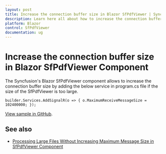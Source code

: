 ```yaml
---
layout: post
title: Increase the connection buffer size in Blazor SfPdfViewer | Syncfusion
description: Learn here all about how to increase the connection buffer size in Syncfusion Blazor SfPdfViewer component and more.
platform: Blazor
control: SfPdfViewer
documentation: ug
---
```


# Increase the connection buffer size in Blazor SfPdfViewer Component

The Syncfusion's Blazor SfPdfViewer component allows to increase the connection buffer size by adding the below service in program.cs file if the size of the SfPdfViewer is too large.

```cshtml
builder.Services.AddSignalR(o => { o.MaximumReceiveMessageSize = 102400000; });
```

[View sample in GitHub](https://github.com/SyncfusionExamples/blazor-pdf-viewer-examples/tree/master/Load%20and%20Save/Load%20larger%20document%20without%20error-SfPdfViewer).

## See also

* [Processing Large Files Without Increasing Maximum Message Size in SfPdfViewer Component](../how-to/processing-large-files-without-increasing-maximum-message-size)